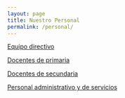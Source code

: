 ```yaml
---
layout: page
title: Nuestro Personal
permalink: /personal/
---
```


<amp-img width="600"
  height="400"
  layout="responsive"
  src="/assets/images/personal.jpg">
</amp-img>


[Equipo directivo](/personal/equipo-directivo)

[Docentes de primaria](/personal/primaria)

[Docentes de secundaria](/personal/secundaria)

[Personal administrativo y de servicios](/personal/administrativo-y-servicios)

